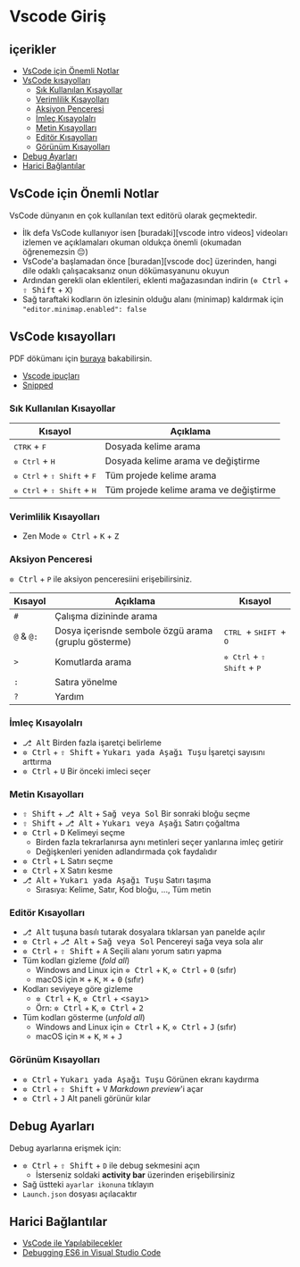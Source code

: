 # Vscode Giriş <!-- omit in toc -->

## içerikler <!-- omit in toc -->

- [VsCode için Önemli Notlar](#vscode-i%c3%a7in-%c3%96nemli-notlar)
- [VsCode kısayolları](#vscode-k%c4%b1sayollar%c4%b1)
  - [Sık Kullanılan Kısayollar](#s%c4%b1k-kullan%c4%b1lan-k%c4%b1sayollar)
  - [Verimlilik Kısayolları](#verimlilik-k%c4%b1sayollar%c4%b1)
  - [Aksiyon Penceresi](#aksiyon-penceresi)
  - [İmleç Kısayolalrı](#%c4%b0mle%c3%a7-k%c4%b1sayolalr%c4%b1)
  - [Metin Kısayolları](#metin-k%c4%b1sayollar%c4%b1)
  - [Editör Kısayolları](#edit%c3%b6r-k%c4%b1sayollar%c4%b1)
  - [Görünüm Kısayolları](#g%c3%b6r%c3%bcn%c3%bcm-k%c4%b1sayollar%c4%b1)
- [Debug Ayarları](#debug-ayarlar%c4%b1)
- [Harici Bağlantılar](#harici-ba%c4%9flant%c4%b1lar)

## VsCode için Önemli Notlar

VsCode dünyanın en çok kullanılan text editörü olarak geçmektedir.

- İlk defa VsCode kullanıyor isen [buradaki][vscode intro videos] videoları izlemen ve açıklamaları okuman oldukça önemli (okumadan öğrenemezsin 😔)
- VsCode'a başlamadan önce [buradan][vscode doc] üzerinden, hangi dile odaklı çalışacaksanız onun dökümasyanunu okuyun
- Ardından gerekli olan eklentileri, eklenti mağazasından indirin (<kbd>✲ Ctrl</kbd> + <kbd>⇧ Shift</kbd> + <kbd>X</kbd>)
- Sağ taraftaki kodların ön izlesinin olduğu alanı (minimap) kaldırmak için `"editor.minimap.enabled": false`

## VsCode kısayolları

PDF dökümanı için [buraya](..%5C..%5Cpdfs%5CVisual%20Studio%20Code%20Shortcuts.pdf) bakabilirsin.

- [Vscode ipuçları](https://code.visualstudio.com/docs/getstarted/tips-and-tricks#_files-and-folders)
- [Snipped](https://code.visualstudio.com/docs/getstarted/tips-and-tricks#_snippets)

### Sık Kullanılan Kısayollar

| Kısayol                                               | Açıklama                               |
| ----------------------------------------------------- | -------------------------------------- |
| <kbd>CTRK</kbd> + <kbd>F</kbd>                        | Dosyada kelime arama                   |
| <kbd>✲ Ctrl</kbd> + <kbd>H</kbd>                      | Dosyada kelime arama ve değiştirme     |
| <kbd>✲ Ctrl</kbd> + <kbd>⇧ Shift</kbd> + <kbd>F</kbd> | Tüm projede kelime arama               |
| <kbd>✲ Ctrl</kbd> + <kbd>⇧ Shift</kbd> + <kbd>H</kbd> | Tüm projede kelime arama ve değiştirme |

### Verimlilik Kısayolları

- Zen Mode <kbd>✲ Ctrl</kbd> + <kbd>K</kbd> + <kbd>Z</kbd>

### Aksiyon Penceresi

<kbd>✲ Ctrl</kbd> + `P` ile aksiyon penceresiini erişebilirsiniz.

| Kısayol    | Açıklama                                             | Kısayol                                                 |
| ---------- | ---------------------------------------------------- | ------------------------------------------------------- |
| `#`        | Çalışma dizininde arama                              |
| `@` & `@:` | Dosya içerisnde sembole özgü arama (gruplu gösterme) | <kbd> CTRL </kbd> + <kbd> SHIFT </kbd> + <kbd> O </kbd> |
| `>`        | Komutlarda arama                                     | <kbd>✲ Ctrl</kbd> + <kbd>⇧ Shift</kbd> + <kbd>P</kbd>   |
| `:`        | Satıra yönelme                                       |
| `?`        | Yardım                                               |

### İmleç Kısayolalrı

- <kbd>⎇ Alt</kbd> Birden fazla işaretçi belirleme
- <kbd>✲ Ctrl</kbd> + <kbd>⇧ Shift</kbd> + <kbd>Yukarı yada Aşağı Tuşu</kbd> İşaretçi sayısını arttırma
- <kbd>✲ Ctrl</kbd> + <kbd>U</kbd> Bir önceki imleci seçer

### Metin Kısayolları

- <kbd>⇧ Shift</kbd> + <kbd>⎇ Alt</kbd> + <kbd>Sağ veya Sol</kbd> Bir sonraki bloğu seçme
- <kbd>⇧ Shift</kbd> + <kbd>⎇ Alt</kbd> + <kbd>Yukarı veya Aşağı</kbd> Satırı çoğaltma
- <kbd>✲ Ctrl</kbd> + <kbd>D</kbd> Kelimeyi seçme
  - Birden fazla tekrarlanırsa aynı metinleri seçer yanlarına imleç getirir
  - Değişkenleri yeniden adlandırmada çok faydalıdır
- <kbd>✲ Ctrl</kbd> + <kbd>L</kbd> Satırı seçme
- <kbd>✲ Ctrl</kbd> + <kbd>X</kbd> Satırı kesme
- <kbd>⎇ Alt</kbd> + <kbd>Yukarı yada Aşağı Tuşu</kbd> Satırı taşıma
  - Sırasıya: Kelime, Satır, Kod bloğu, ..., Tüm metin

### Editör Kısayolları

- <kbd>⎇ Alt</kbd> tuşuna basılı tutarak dosyalara tıklarsan yan panelde açılır
- <kbd>✲ Ctrl</kbd> + <kbd>⎇ Alt</kbd> + <kbd>Sağ veya Sol</kbd> Pencereyi sağa veya sola alır
- <kbd>✲ Ctrl</kbd> + <kbd>⇧ Shift</kbd> + <kbd>A</kbd> Seçili alanı yorum satırı yapma
- Tüm kodları gizleme (_fold all_)
  - Windows and Linux için <kbd>✲ Ctrl</kbd> + <kbd>K</kbd>, <kbd>✲ Ctrl</kbd> + <kbd>0</kbd> (sıfır)
  - macOS için <kbd>⌘</kbd> + <kbd>K</kbd>, <kbd>⌘</kbd> + <kbd>0</kbd> (sıfır)
- Kodları seviyeye göre gizleme
  - <kbd>✲ Ctrl</kbd> + <kbd>K</kbd>, <kbd>✲ Ctrl</kbd> + <kbd><sayı></kbd>
  - Örn: <kbd>✲ Ctrl</kbd> + <kbd>K</kbd>, <kbd>✲ Ctrl</kbd> + <kbd>2</kbd>
- Tüm kodları gösterme (_unfold all_)
  - Windows and Linux için <kbd>✲ Ctrl</kbd> + <kbd>K</kbd>, <kbd>✲ Ctrl</kbd> + <kbd>J</kbd> (sıfır)
  - macOS için <kbd>⌘</kbd> + <kbd>K</kbd>, <kbd>⌘</kbd> + <kbd>J</kbd>

### Görünüm Kısayolları

- <kbd>✲ Ctrl</kbd> + <kbd>Yukarı yada Aşağı Tuşu</kbd> Görünen ekranı kaydırma
- <kbd>✲ Ctrl</kbd> + <kbd>⇧ Shift</kbd> + <kbd>V</kbd> _Markdown preview_'i açar
- <kbd>✲ Ctrl</kbd> + <kbd>J</kbd> Alt paneli görünür kılar

## Debug Ayarları

Debug ayarlarına erişmek için:

- <kbd>✲ Ctrl</kbd> + <kbd>⇧ Shift</kbd> + `D` ile debug sekmesini açın
  - İsterseniz soldaki **activity bar** üzerinden erişebilirsiniz
- Sağ üstteki `ayarlar ikonuna` tıklayın
- `Launch.json` dosyası açılacaktır

## Harici Bağlantılar

- [VsCode ile Yapılabilecekler](https://vscodecandothat.com/)
- [Debugging ES6 in Visual Studio Code](https://medium.com/@drcallaway/debugging-es6-in-visual-studio-code-4444db797954)
